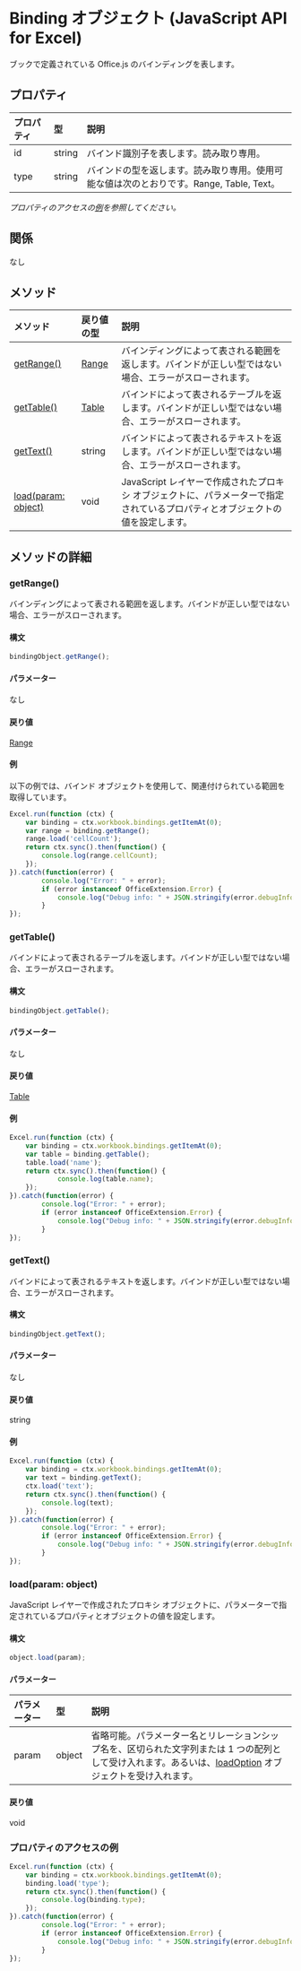 # <a name="binding-object-(javascript-api-for-excel)"></a>Binding オブジェクト (JavaScript API for Excel)

ブックで定義されている Office.js のバインディングを表します。

## <a name="properties"></a>プロパティ

| プロパティ     | 型   |説明
|:---------------|:--------|:----------|
|id|string|バインド識別子を表します。読み取り専用。|
|type|string|バインドの型を返します。読み取り専用。使用可能な値は次のとおりです。Range, Table, Text。|

_プロパティのアクセスの[例](#property-access-examples)を参照してください。_

## <a name="relationships"></a>関係
なし


## <a name="methods"></a>メソッド

| メソッド           | 戻り値の型    |説明|
|:---------------|:--------|:----------|
|[getRange()](#getrange)|[Range](range.md)|バインディングによって表される範囲を返します。バインドが正しい型ではない場合、エラーがスローされます。|
|[getTable()](#gettable)|[Table](table.md)|バインドによって表されるテーブルを返します。バインドが正しい型ではない場合、エラーがスローされます。|
|[getText()](#gettext)|string|バインドによって表されるテキストを返します。バインドが正しい型ではない場合、エラーがスローされます。|
|[load(param: object)](#loadparam-object)|void|JavaScript レイヤーで作成されたプロキシ オブジェクトに、パラメーターで指定されているプロパティとオブジェクトの値を設定します。|

## <a name="method-details"></a>メソッドの詳細


### <a name="getrange()"></a>getRange()
バインディングによって表される範囲を返します。バインドが正しい型ではない場合、エラーがスローされます。

#### <a name="syntax"></a>構文
```js
bindingObject.getRange();
```

#### <a name="parameters"></a>パラメーター
なし

#### <a name="returns"></a>戻り値
[Range](range.md)

#### <a name="examples"></a>例
以下の例では、バインド オブジェクトを使用して、関連付けられている範囲を取得しています。

```js
Excel.run(function (ctx) { 
    var binding = ctx.workbook.bindings.getItemAt(0);
    var range = binding.getRange();
    range.load('cellCount');
    return ctx.sync().then(function() {
        console.log(range.cellCount);
    });
}).catch(function(error) {
        console.log("Error: " + error);
        if (error instanceof OfficeExtension.Error) {
            console.log("Debug info: " + JSON.stringify(error.debugInfo));
        }
});
```


### <a name="gettable()"></a>getTable()
バインドによって表されるテーブルを返します。バインドが正しい型ではない場合、エラーがスローされます。

#### <a name="syntax"></a>構文
```js
bindingObject.getTable();
```

#### <a name="parameters"></a>パラメーター
なし

#### <a name="returns"></a>戻り値
[Table](table.md)

#### <a name="examples"></a>例
```js
Excel.run(function (ctx) { 
    var binding = ctx.workbook.bindings.getItemAt(0);
    var table = binding.getTable();
    table.load('name');
    return ctx.sync().then(function() {
            console.log(table.name);
    });
}).catch(function(error) {
        console.log("Error: " + error);
        if (error instanceof OfficeExtension.Error) {
            console.log("Debug info: " + JSON.stringify(error.debugInfo));
        }
});
```


### <a name="gettext()"></a>getText()
バインドによって表されるテキストを返します。バインドが正しい型ではない場合、エラーがスローされます。

#### <a name="syntax"></a>構文
```js
bindingObject.getText();
```

#### <a name="parameters"></a>パラメーター
なし

#### <a name="returns"></a>戻り値
string

#### <a name="examples"></a>例

```js
Excel.run(function (ctx) { 
    var binding = ctx.workbook.bindings.getItemAt(0);
    var text = binding.getText();
    ctx.load('text');
    return ctx.sync().then(function() {
        console.log(text);
    });
}).catch(function(error) {
        console.log("Error: " + error);
        if (error instanceof OfficeExtension.Error) {
            console.log("Debug info: " + JSON.stringify(error.debugInfo));
        }
});
```


### <a name="load(param:-object)"></a>load(param: object)
JavaScript レイヤーで作成されたプロキシ オブジェクトに、パラメーターで指定されているプロパティとオブジェクトの値を設定します。

#### <a name="syntax"></a>構文
```js
object.load(param);
```

#### <a name="parameters"></a>パラメーター
| パラメーター    | 型   |説明|
|:---------------|:--------|:----------|
|param|object|省略可能。パラメーター名とリレーションシップ名を、区切られた文字列または 1 つの配列として受け入れます。あるいは、[loadOption](loadoption.md) オブジェクトを受け入れます。|

#### <a name="returns"></a>戻り値
void
### <a name="property-access-examples"></a>プロパティのアクセスの例

```js
Excel.run(function (ctx) { 
    var binding = ctx.workbook.bindings.getItemAt(0);
    binding.load('type');
    return ctx.sync().then(function() {
        console.log(binding.type);
    });
}).catch(function(error) {
        console.log("Error: " + error);
        if (error instanceof OfficeExtension.Error) {
            console.log("Debug info: " + JSON.stringify(error.debugInfo));
        }
});
```

